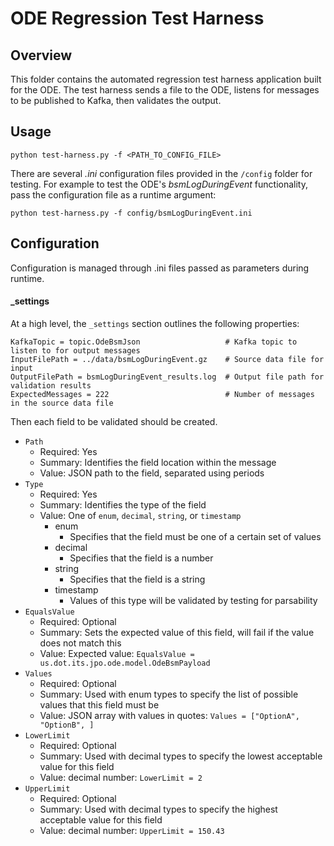 # ODE Regression Test Harness

## Overview

This folder contains the automated regression test harness application built for the ODE. The test harness sends a file to the ODE, listens for messages to be published to Kafka, then validates the output.

## Usage

```
python test-harness.py -f <PATH_TO_CONFIG_FILE>
```

There are several _.ini_ configuration files provided in the `/config` folder for testing. For example to test the ODE's _bsmLogDuringEvent_ functionality, pass the configuration file as a runtime argument:

```
python test-harness.py -f config/bsmLogDuringEvent.ini
```

## Configuration

Configuration is managed through .ini files passed as parameters during runtime.

#### \_settings

At a high level, the `_settings` section outlines the following properties:

```
KafkaTopic = topic.OdeBsmJson                   # Kafka topic to listen to for output messages
InputFilePath = ../data/bsmLogDuringEvent.gz    # Source data file for input
OutputFilePath = bsmLogDuringEvent_results.log  # Output file path for validation results
ExpectedMessages = 222                          # Number of messages in the source data file
```

Then each field to be validated should be created.

- `Path`
  - Required: Yes
  - Summary: Identifies the field location within the message
  - Value: JSON path to the field, separated using periods
- `Type`
  - Required: Yes
  - Summary: Identifies the type of the field
  - Value: One of `enum`, `decimal`, `string`, or `timestamp`
    - enum
      - Specifies that the field must be one of a certain set of values
    - decimal
      - Specifies that the field is a number
    - string
      - Specifies that the field is a string
    - timestamp
      - Values of this type will be validated by testing for parsability
- `EqualsValue`
  - Required: Optional
  - Summary: Sets the expected value of this field, will fail if the value does not match this
  - Value: Expected value: `EqualsValue = us.dot.its.jpo.ode.model.OdeBsmPayload`
- `Values`
  - Required: Optional
  - Summary: Used with enum types to specify the list of possible values that this field must be
  - Value: JSON array with values in quotes: `Values = ["OptionA", "OptionB", ]`
- `LowerLimit`
  - Required: Optional
  - Summary: Used with decimal types to specify the lowest acceptable value for this field
  - Value: decimal number: `LowerLimit = 2`
- `UpperLimit`
  - Required: Optional
  - Summary: Used with decimal types to specify the highest acceptable value for this field
  - Value: decimal number: `UpperLimit = 150.43`
